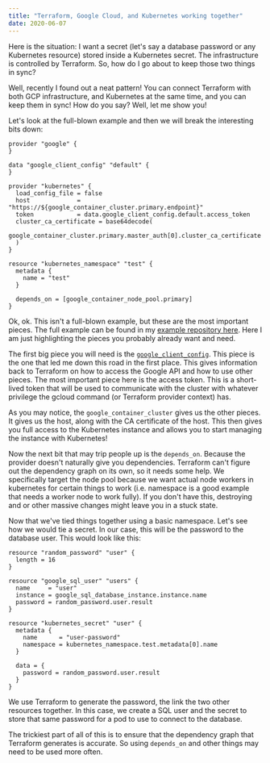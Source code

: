 ```yaml
---
title: "Terraform, Google Cloud, and Kubernetes working together"
date: 2020-06-07
---
```


Here is the situation: I want a secret (let's say a database password or any Kubernetes resource) stored inside a Kubernetes secret. The infrastructure is controlled by Terraform. So, how do I go about to keep those two things in sync?

Well, recently I found out a neat pattern! You can connect Terraform with both GCP infrastructure, and Kubernetes at the same time, and you can keep them in sync! How do you say? Well, let me show you!

Let's look at the full-blown example and then we will break the interesting bits down:

```
provider "google" {
}

data "google_client_config" "default" {
}

provider "kubernetes" {
  load_config_file = false
  host             = "https://${google_container_cluster.primary.endpoint}"
  token            = data.google_client_config.default.access_token
  cluster_ca_certificate = base64decode(
    google_container_cluster.primary.master_auth[0].cluster_ca_certificate
  )
}

resource "kubernetes_namespace" "test" {
  metadata {
    name = "test"
  }

  depends_on = [google_container_node_pool.primary]
}

```

Ok, ok. This isn't a full-blown example, but these are the most important pieces. The full example can be found in my [example repository here](https://github.com/baens/code-examples-blog.baens.net/tree/terraform-kubernetes-secret). Here I am just highlighting the pieces you probably already want and need.

The first big piece you will need is the [`google_client_config`](https://registry.terraform.io/providers/hashicorp/google/3.24.0/docs/data-sources/datasource_client_config). This piece is the one that led me down this road in the first place. This gives information back to Terraform on how to access the Google API and how to use other pieces. The most important piece here is the access token. This is a short-lived token that will be used to communicate with the cluster with whatever privilege the gcloud command (or Terraform provider context) has.

As you may notice, the `google_container_cluster` gives us the other pieces. It gives us the host, along with the CA certificate of the host. This then gives you full access to the Kubernetes instance and allows you to start managing the instance with Kubernetes!

Now the next bit that may trip people up is the `depends_on`. Because the provider doesn't naturally give you dependencies. Terraform can't figure out the dependency graph on its own, so it needs some help. We specifically target the node pool because we want actual node workers in kubernetes for certain things to work (i.e. namespace is a good example that needs a worker node to work fully). If you don't have this, destroying and or other massive changes might leave you in a stuck state.

Now that we've tied things together using a basic namespace. Let's see how we would tie a secret. In our case, this will be the password to the database user. This would look like this:

```
resource "random_password" "user" {
  length = 16
}

resource "google_sql_user" "users" {
  name     = "user"
  instance = google_sql_database_instance.instance.name
  password = random_password.user.result
}

resource "kubernetes_secret" "user" {
  metadata {
    name      = "user-password"
    namespace = kubernetes_namespace.test.metadata[0].name
  }

  data = {
    password = random_password.user.result
  }
}
```

We use Terraform to generate the password, the link the two other resources together. In this case, we create a SQL user and the secret to store that same password for a pod to use to connect to the database.

The trickiest part of all of this is to ensure that the dependency graph that Terraform generates is accurate. So using `depends_on` and other things may need to be used more often.

